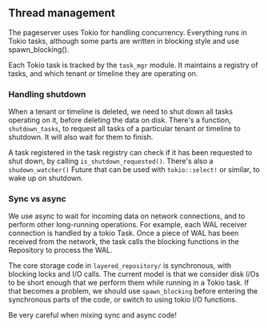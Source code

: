 ## Thread management

The pageserver uses Tokio for handling concurrency. Everything runs in
Tokio tasks, although some parts are written in blocking style and use
spawn_blocking().

Each Tokio task is tracked by the `task_mgr` module. It maintains a
registry of tasks, and which tenant or timeline they are operating
on.

### Handling shutdown

When a tenant or timeline is deleted, we need to shut down all tasks
operating on it, before deleting the data on disk. There's a function,
`shutdown_tasks`, to request all tasks of a particular tenant or
timeline to shutdown. It will also wait for them to finish.

A task registered in the task registry can check if it has been
requested to shut down, by calling `is_shutdown_requested()`. There's
also a `shudown_watcher()` Future that can be used with `tokio::select!`
or similar, to wake up on shutdown.


### Sync vs async

We use async to wait for incoming data on network connections, and to
perform other long-running operations. For example, each WAL receiver
connection is handled by a tokio Task. Once a piece of WAL has been
received from the network, the task calls the blocking functions in
the Repository to process the WAL.

The core storage code in `layered_repository/` is synchronous, with
blocking locks and I/O calls. The current model is that we consider
disk I/Os to be short enough that we perform them while running in a
Tokio task. If that becomes a problem, we should use `spawn_blocking`
before entering the synchronous parts of the code, or switch to using
tokio I/O functions.

Be very careful when mixing sync and async code!

